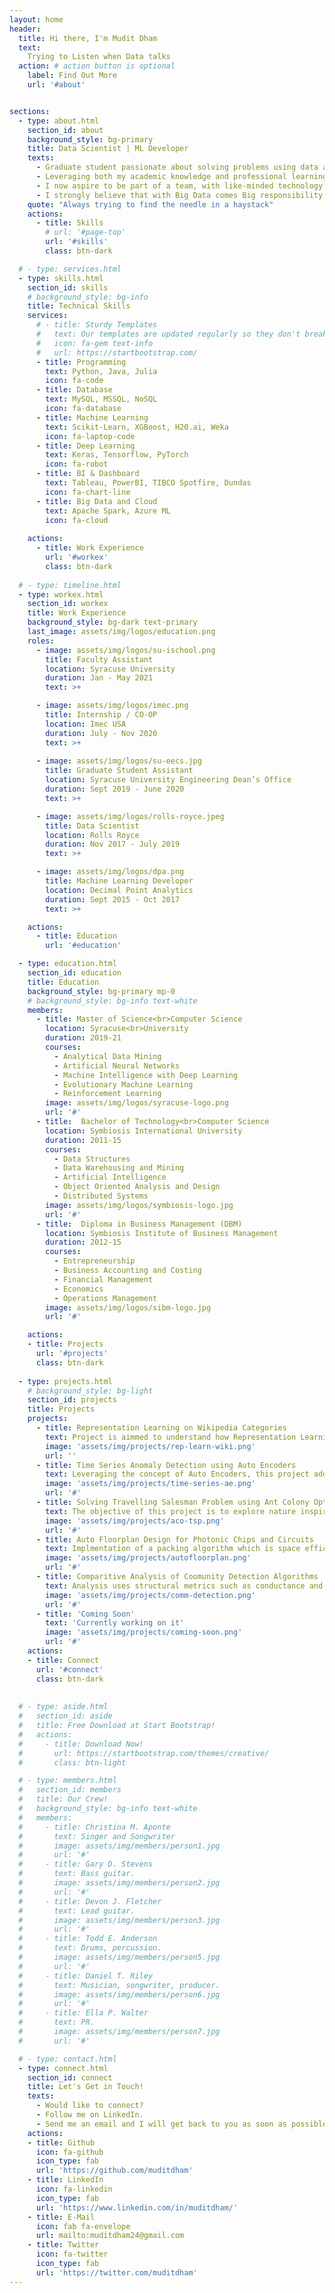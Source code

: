 ```yaml
---
layout: home
header:
  title: Hi there, I'm Mudit Dham
  text: 
    Trying to Listen when Data talks
  action: # action button is optional
    label: Find Out More
    url: '#about'


sections:
  - type: about.html
    section_id: about
    background_style: bg-primary
    title: Data Scientist | ML Developer
    texts: 
      - Graduate student passionate about solving problems using data and trying to draw actionable insights that help businesses make key decisions and create impact. 
      - Leveraging both my academic knowledge and professional learnings, I am able to efficiently build and evaluate Machine Learning and Deep Learning models. 
      - I now aspire to be part of a team, with like-minded technology enthusiasts and data science practitioners striving to take on challenges of this rapidly evolving domain of Artificial Intelligence. 
      - I strongly believe that with Big Data comes Big responsibility and it has the power to make world a better place.
    quote: "Always trying to find the needle in a haystack"
    actions:
      - title: Skills
        # url: '#page-top'
        url: '#skills'
        class: btn-dark

  # - type: services.html
  - type: skills.html
    section_id: skills
    # background_style: bg-info
    title: Technical Skills
    services:
      # - title: Sturdy Templates
      #   text: Our templates are updated regularly so they don't break.
      #   icon: fa-gem text-info
      #   url: https://startbootstrap.com/
      - title: Programming 
        text: Python, Java, Julia
        icon: fa-code
      - title: Database
        text: MySQL, MSSQL, NoSQL
        icon: fa-database
      - title: Machine Learning
        text: Scikit-Learn, XGBoost, H20.ai, Weka
        icon: fa-laptop-code
      - title: Deep Learning
        text: Keras, Tensorflow, PyTorch
        icon: fa-robot
      - title: BI & Dashboard
        text: Tableau, PowerBI, TIBCO Spotfire, Dundas
        icon: fa-chart-line
      - title: Big Data and Cloud
        text: Apache Spark, Azure ML
        icon: fa-cloud
    
    actions:
      - title: Work Experience
        url: '#workex'
        class: btn-dark
        
  # - type: timeline.html
  - type: workex.html
    section_id: workex
    title: Work Experience
    background_style: bg-dark text-primary
    last_image: assets/img/logos/education.png
    roles:
      - image: assets/img/logos/su-ischool.png
        title: Faculty Assistant
        location: Syracuse University
        duration: Jan - May 2021
        text: >+ 

      - image: assets/img/logos/imec.png
        title: Internship / CO-OP
        location: Imec USA
        duration: July - Nov 2020
        text: >+
          
      - image: assets/img/logos/su-eecs.jpg
        title: Graduate Student Assistant
        location: Syracuse University Engineering Dean’s Office
        duration: Sept 2019 - June 2020
        text: >+

      - image: assets/img/logos/rolls-royce.jpeg
        title: Data Scientist
        location: Rolls Royce
        duration: Nov 2017 - July 2019
        text: >+

      - image: assets/img/logos/dpa.png
        title: Machine Learning Developer
        location: Decimal Point Analytics
        duration: Sept 2015 - Oct 2017
        text: >+  

    actions:
      - title: Education
        url: '#education'

  - type: education.html
    section_id: education
    title: Education
    background_style: bg-primary mp-0
    # background_style: bg-info text-white
    members:
      - title: Master of Science<br>Computer Science
        location: Syracuse<br>University
        duration: 2019-21
        courses: 
          - Analytical Data Mining
          - Artificial Neural Networks
          - Machine Intelligence with Deep Learning
          - Evolutionary Machine Learning
          - Reinforcement Learning
        image: assets/img/logos/syracuse-logo.png
        url: '#'
      - title:  Bachelor of Technology<br>Computer Science
        location: Symbiosis International University
        duration: 2011-15
        courses: 
          - Data Structures
          - Data Warehousing and Mining
          - Artificial Intelligence
          - Object Oriented Analysis and Design
          - Distributed Systems
        image: assets/img/logos/symbiosis-logo.jpg
        url: '#'
      - title:  Diploma in Business Management (DBM)
        location: Symbiosis Institute of Business Management
        duration: 2012-15
        courses: 
          - Entrepreneurship
          - Business Accounting and Costing
          - Financial Management
          - Economics
          - Operations Management
        image: assets/img/logos/sibm-logo.jpg
        url: '#'

    actions:
    - title: Projects
      url: '#projects'
      class: btn-dark
     
  - type: projects.html
    # background_style: bg-light
    section_id: projects
    title: Projects
    projects:
      - title: Representation Learning on Wikipedia Categories
        text: Project is aimmed to understand how Representation Learning works and how it can be applied successfully to networks with an objective to obtain a low dimensional representation of a network while maintaining it's structure
        image: 'assets/img/projects/rep-learn-wiki.png'
        url: ''
      - title: Time Series Anomaly Detection using Auto Encoders
        text: Leveraging the concept of Auto Encoders, this project addresses the question of how Anomaly Detection can be performed on data which is temportal in nature (time series)
        image: 'assets/img/projects/time-series-ae.png'
        url: '#'
      - title: Solving Travelling Salesman Problem using Ant Colony Optimization
        text: The objective of this project is to explore nature inspired Ant Colony Optimization algorithm and apply it to solve the classic Travelling Salesman Problem
        image: 'assets/img/projects/aco-tsp.png'
        url: '#'
      - title: Auto Floorplan Design for Photonic Chips and Circuits
        text: Implmentation of a packing algorithm which is space efficient while placing various circuit components together inaccordance to certain user defined constraints. 
        image: 'assets/img/projects/autofloorplan.png'
        url: '#'
      - title: Comparitive Analysis of Coomunity Detection Algorithms
        text: Analysis uses structural metrics such as conductance and modularity along with ground truth to analyze the quality of the communities discovered by various community detection algorithms
        image: 'assets/img/projects/comm-detection.png'
        url: '#'
      - title: 'Coming Soon'
        text: 'Currently working on it'
        image: 'assets/img/projects/coming-soon.png'
        url: '#'
    actions:
    - title: Connect
      url: '#connect'
      class: btn-dark
      
      
  # - type: aside.html
  #   section_id: aside
  #   title: Free Download at Start Bootstrap!
  #   actions:
  #     - title: Download Now!
  #       url: https://startbootstrap.com/themes/creative/
  #       class: btn-light

  # - type: members.html
  #   section_id: members
  #   title: Our Crew!
  #   background_style: bg-info text-white
  #   members:
  #     - title: Christina M. Aponte
  #       text: Singer and Songwriter
  #       image: assets/img/members/person1.jpg
  #       url: '#'
  #     - title: Gary D. Stevens
  #       text: Bass guitar.
  #       image: assets/img/members/person2.jpg
  #       url: '#'
  #     - title: Devon J. Fletcher
  #       text: Lead guitar.
  #       image: assets/img/members/person3.jpg
  #       url: '#'
  #     - title: Todd E. Anderson
  #       text: Drums, percussion.
  #       image: assets/img/members/person5.jpg
  #       url: '#'
  #     - title: Daniel T. Riley
  #       text: Musician, songwriter, producer.
  #       image: assets/img/members/person6.jpg
  #       url: '#'
  #     - title: Ella P. Walter
  #       text: PR.
  #       image: assets/img/members/person7.jpg
  #       url: '#'

  # - type: contact.html
  - type: connect.html
    section_id: connect
    title: Let's Get in Touch!
    texts:
      - Would like to connect? 
      - Follow me on LinkedIn. 
      - Send me an email and I will get back to you as soon as possible!
    actions:
    - title: Github
      icon: fa-github
      icon_type: fab
      url: 'https://github.com/muditdham'
    - title: LinkedIn
      icon: fa-linkedin
      icon_type: fab
      url: 'https://www.linkedin.com/in/muditdham/'
    - title: E-Mail
      icon: fab fa-envelope
      url: mailto:muditdham24@gmail.com
    - title: Twitter
      icon: fa-twitter
      icon_type: fab
      url: 'https://twitter.com/muditdham'
---
```

